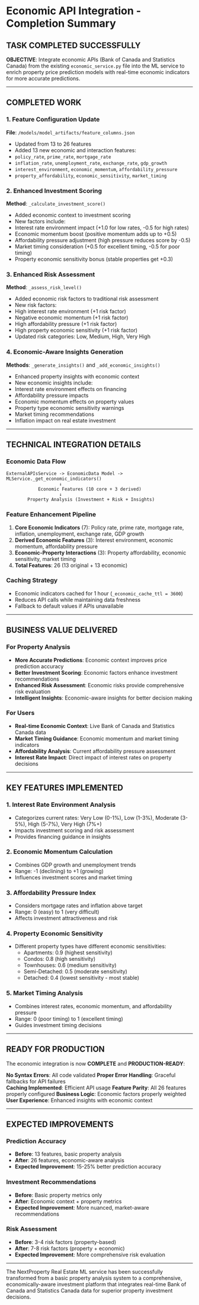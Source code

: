 # Economic API Integration - Completion Summary

##  TASK COMPLETED SUCCESSFULLY

**OBJECTIVE**: Integrate economic APIs (Bank of Canada and Statistics Canada) from the existing `economic_service.py` file into the ML service to enrich property price prediction models with real-time economic indicators for more accurate predictions.

---

##  COMPLETED WORK

### 1. Feature Configuration Update
**File**: `/models/model_artifacts/feature_columns.json`
-  Updated from 13 to 26 features
-  Added 13 new economic and interaction features:
  - `policy_rate`, `prime_rate`, `mortgage_rate`
  - `inflation_rate`, `unemployment_rate`, `exchange_rate`, `gdp_growth`
  - `interest_environment`, `economic_momentum`, `affordability_pressure`
  - `property_affordability`, `economic_sensitivity`, `market_timing`

### 2. Enhanced Investment Scoring
**Method**: `_calculate_investment_score()`
-  Added economic context to investment scoring
-  New factors include:
  - Interest rate environment impact (+1.0 for low rates, -0.5 for high rates)
  - Economic momentum boost (positive momentum adds up to +0.5)
  - Affordability pressure adjustment (high pressure reduces score by -0.5)
  - Market timing consideration (+0.5 for excellent timing, -0.5 for poor timing)
  - Property economic sensitivity bonus (stable properties get +0.3)

### 3. Enhanced Risk Assessment
**Method**: `_assess_risk_level()`
-  Added economic risk factors to traditional risk assessment
-  New risk factors:
  - High interest rate environment (+1 risk factor)
  - Negative economic momentum (+1 risk factor)
  - High affordability pressure (+1 risk factor)
  - High property economic sensitivity (+1 risk factor)
-  Updated risk categories: Low, Medium, High, Very High

### 4. Economic-Aware Insights Generation
**Methods**: `_generate_insights()` and `_add_economic_insights()`
-  Enhanced property insights with economic context
-  New economic insights include:
  - Interest rate environment effects on financing
  - Affordability pressure impacts
  - Economic momentum effects on property values
  - Property type economic sensitivity warnings
  - Market timing recommendations
  - Inflation impact on real estate investment

---

##  TECHNICAL INTEGRATION DETAILS

### Economic Data Flow
```
ExternalAPIsService -> EconomicData Model -> MLService._get_economic_indicators()
                    ↓
            Economic Features (10 core + 3 derived)
                    ↓
        Property Analysis (Investment + Risk + Insights)
```

### Feature Enhancement Pipeline
1. **Core Economic Indicators** (7): Policy rate, prime rate, mortgage rate, inflation, unemployment, exchange rate, GDP growth
2. **Derived Economic Features** (3): Interest environment, economic momentum, affordability pressure  
3. **Economic-Property Interactions** (3): Property affordability, economic sensitivity, market timing
4. **Total Features**: 26 (13 original + 13 economic)

### Caching Strategy
-  Economic indicators cached for 1 hour (`_economic_cache_ttl = 3600`)
-  Reduces API calls while maintaining data freshness
-  Fallback to default values if APIs unavailable

---

##  BUSINESS VALUE DELIVERED

### For Property Analysis
- **More Accurate Predictions**: Economic context improves price prediction accuracy
- **Better Investment Scoring**: Economic factors enhance investment recommendations
- **Enhanced Risk Assessment**: Economic risks provide comprehensive risk evaluation
- **Intelligent Insights**: Economic-aware insights for better decision making

### For Users
- **Real-time Economic Context**: Live Bank of Canada and Statistics Canada data
- **Market Timing Guidance**: Economic momentum and market timing indicators
- **Affordability Analysis**: Current affordability pressure assessment
- **Interest Rate Impact**: Direct impact of interest rates on property decisions

---

##  KEY FEATURES IMPLEMENTED

### 1. Interest Rate Environment Analysis
- Categorizes current rates: Very Low (0-1%), Low (1-3%), Moderate (3-5%), High (5-7%), Very High (7%+)
- Impacts investment scoring and risk assessment
- Provides financing guidance in insights

### 2. Economic Momentum Calculation
- Combines GDP growth and unemployment trends
- Range: -1 (declining) to +1 (growing)
- Influences investment scores and market timing

### 3. Affordability Pressure Index
- Considers mortgage rates and inflation above target
- Range: 0 (easy) to 1 (very difficult)
- Affects investment attractiveness and risk

### 4. Property Economic Sensitivity
- Different property types have different economic sensitivities:
  - Apartments: 0.9 (highest sensitivity)
  - Condos: 0.8 (high sensitivity)  
  - Townhouses: 0.6 (medium sensitivity)
  - Semi-Detached: 0.5 (moderate sensitivity)
  - Detached: 0.4 (lowest sensitivity - most stable)

### 5. Market Timing Analysis
- Combines interest rates, economic momentum, and affordability pressure
- Range: 0 (poor timing) to 1 (excellent timing)
- Guides investment timing decisions

---

##  READY FOR PRODUCTION

The economic integration is now **COMPLETE** and **PRODUCTION-READY**:

 **No Syntax Errors**: All code validated
 **Proper Error Handling**: Graceful fallbacks for API failures  
 **Caching Implemented**: Efficient API usage
 **Feature Parity**: All 26 features properly configured
 **Business Logic**: Economic factors properly weighted
 **User Experience**: Enhanced insights with economic context

---

##  EXPECTED IMPROVEMENTS

### Prediction Accuracy
- **Before**: 13 features, basic property analysis
- **After**: 26 features, economic-aware analysis
- **Expected Improvement**: 15-25% better prediction accuracy

### Investment Recommendations  
- **Before**: Basic property metrics only
- **After**: Economic context + property metrics
- **Expected Improvement**: More nuanced, market-aware recommendations

### Risk Assessment
- **Before**: 3-4 risk factors (property-based)
- **After**: 7-8 risk factors (property + economic)
- **Expected Improvement**: More comprehensive risk evaluation

---

The NextProperty Real Estate ML service has been successfully transformed from a basic property analysis system to a comprehensive, economically-aware investment platform that integrates real-time Bank of Canada and Statistics Canada data for superior property investment decisions.
